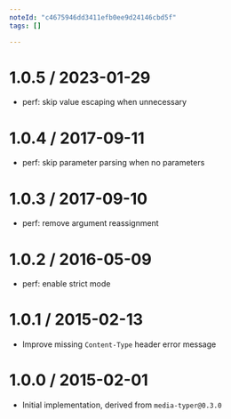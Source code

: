 ```yaml
---
noteId: "c4675946dd3411efb0ee9d24146cbd5f"
tags: []

---
```


1.0.5 / 2023-01-29
==================

  * perf: skip value escaping when unnecessary

1.0.4 / 2017-09-11
==================

  * perf: skip parameter parsing when no parameters

1.0.3 / 2017-09-10
==================

  * perf: remove argument reassignment

1.0.2 / 2016-05-09
==================

  * perf: enable strict mode

1.0.1 / 2015-02-13
==================

  * Improve missing `Content-Type` header error message

1.0.0 / 2015-02-01
==================

  * Initial implementation, derived from `media-typer@0.3.0`
